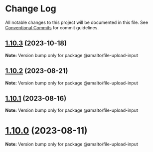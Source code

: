 # Change Log

All notable changes to this project will be documented in this file.
See [Conventional Commits](https://conventionalcommits.org) for commit guidelines.

## [1.10.3](https://github.com/amalto/platform6-ui-components/compare/@amalto/file-upload-input@1.10.2...@amalto/file-upload-input@1.10.3) (2023-10-18)

**Note:** Version bump only for package @amalto/file-upload-input

## [1.10.2](https://github.com/amalto/platform6-ui-components/compare/@amalto/file-upload-input@1.10.1...@amalto/file-upload-input@1.10.2) (2023-08-21)

**Note:** Version bump only for package @amalto/file-upload-input

## [1.10.1](https://github.com/amalto/platform6-ui-components/compare/@amalto/file-upload-input@1.10.0...@amalto/file-upload-input@1.10.1) (2023-08-16)

**Note:** Version bump only for package @amalto/file-upload-input

# [1.10.0](https://github.com/amalto/platform6-ui-components/compare/@amalto/file-upload-input@1.9.90...@amalto/file-upload-input@1.10.0) (2023-08-11)

**Note:** Version bump only for package @amalto/file-upload-input

